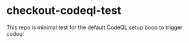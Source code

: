 # checkout-codeql-test
This repo is minimal test for the default CodeQL setup
boop to trigger codeql
